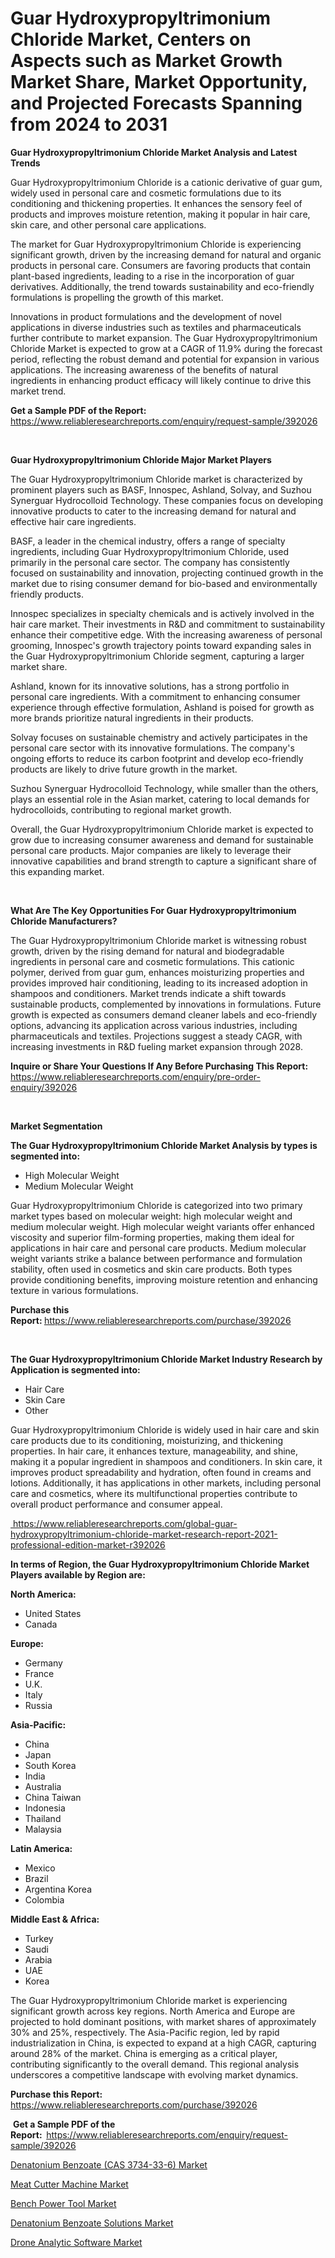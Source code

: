 <p><h1>Guar Hydroxypropyltrimonium Chloride Market, Centers on Aspects such as Market Growth Market Share, Market Opportunity, and Projected Forecasts Spanning from 2024 to 2031</h1></p><p><strong>Guar Hydroxypropyltrimonium Chloride Market Analysis and Latest Trends</strong></p>
<p><p>Guar Hydroxypropyltrimonium Chloride is a cationic derivative of guar gum, widely used in personal care and cosmetic formulations due to its conditioning and thickening properties. It enhances the sensory feel of products and improves moisture retention, making it popular in hair care, skin care, and other personal care applications.</p><p>The market for Guar Hydroxypropyltrimonium Chloride is experiencing significant growth, driven by the increasing demand for natural and organic products in personal care. Consumers are favoring products that contain plant-based ingredients, leading to a rise in the incorporation of guar derivatives. Additionally, the trend towards sustainability and eco-friendly formulations is propelling the growth of this market.</p><p>Innovations in product formulations and the development of novel applications in diverse industries such as textiles and pharmaceuticals further contribute to market expansion. The Guar Hydroxypropyltrimonium Chloride Market is expected to grow at a CAGR of 11.9% during the forecast period, reflecting the robust demand and potential for expansion in various applications. The increasing awareness of the benefits of natural ingredients in enhancing product efficacy will likely continue to drive this market trend.</p></p>
<p><strong>Get a Sample PDF of the Report:&nbsp;</strong> <a href="https://www.reliableresearchreports.com/enquiry/request-sample/392026?utm_campaign=9&utm_medium=2&utm_source=Github&utm_content=ia&utm_term=26102024&utm_id=guar-hydroxypropyltrimonium-chloride">https://www.reliableresearchreports.com/enquiry/request-sample/392026</a></p>
<p>&nbsp;</p>
<p><strong>Guar Hydroxypropyltrimonium Chloride Major Market Players</strong></p>
<p><p>The Guar Hydroxypropyltrimonium Chloride market is characterized by prominent players such as BASF, Innospec, Ashland, Solvay, and Suzhou Synerguar Hydrocolloid Technology. These companies focus on developing innovative products to cater to the increasing demand for natural and effective hair care ingredients.</p><p>BASF, a leader in the chemical industry, offers a range of specialty ingredients, including Guar Hydroxypropyltrimonium Chloride, used primarily in the personal care sector. The company has consistently focused on sustainability and innovation, projecting continued growth in the market due to rising consumer demand for bio-based and environmentally friendly products.</p><p>Innospec specializes in specialty chemicals and is actively involved in the hair care market. Their investments in R&D and commitment to sustainability enhance their competitive edge. With the increasing awareness of personal grooming, Innospec's growth trajectory points toward expanding sales in the Guar Hydroxypropyltrimonium Chloride segment, capturing a larger market share.</p><p>Ashland, known for its innovative solutions, has a strong portfolio in personal care ingredients. With a commitment to enhancing consumer experience through effective formulation, Ashland is poised for growth as more brands prioritize natural ingredients in their products.</p><p>Solvay focuses on sustainable chemistry and actively participates in the personal care sector with its innovative formulations. The company's ongoing efforts to reduce its carbon footprint and develop eco-friendly products are likely to drive future growth in the market.</p><p>Suzhou Synerguar Hydrocolloid Technology, while smaller than the others, plays an essential role in the Asian market, catering to local demands for hydrocolloids, contributing to regional market growth.</p><p>Overall, the Guar Hydroxypropyltrimonium Chloride market is expected to grow due to increasing consumer awareness and demand for sustainable personal care products. Major companies are likely to leverage their innovative capabilities and brand strength to capture a significant share of this expanding market.</p></p>
<p>&nbsp;</p>
<p><strong>What Are The Key Opportunities For Guar Hydroxypropyltrimonium Chloride Manufacturers?</strong></p>
<p><p>The Guar Hydroxypropyltrimonium Chloride market is witnessing robust growth, driven by the rising demand for natural and biodegradable ingredients in personal care and cosmetic formulations. This cationic polymer, derived from guar gum, enhances moisturizing properties and provides improved hair conditioning, leading to its increased adoption in shampoos and conditioners. Market trends indicate a shift towards sustainable products, complemented by innovations in formulations. Future growth is expected as consumers demand cleaner labels and eco-friendly options, advancing its application across various industries, including pharmaceuticals and textiles. Projections suggest a steady CAGR, with increasing investments in R&D fueling market expansion through 2028.</p></p>
<p><strong>Inquire or Share Your Questions If Any Before Purchasing This Report:</strong> <a href="https://www.reliableresearchreports.com/enquiry/pre-order-enquiry/392026?utm_campaign=9&utm_medium=2&utm_source=Github&utm_content=ia&utm_term=26102024&utm_id=guar-hydroxypropyltrimonium-chloride">https://www.reliableresearchreports.com/enquiry/pre-order-enquiry/392026</a></p>
<p>&nbsp;</p>
<p><strong>Market Segmentation</strong></p>
<p><strong>The Guar Hydroxypropyltrimonium Chloride Market Analysis by types is segmented into:</strong></p>
<p><ul><li>High Molecular Weight</li><li>Medium Molecular Weight</li></ul></p>
<p><p>Guar Hydroxypropyltrimonium Chloride is categorized into two primary market types based on molecular weight: high molecular weight and medium molecular weight. High molecular weight variants offer enhanced viscosity and superior film-forming properties, making them ideal for applications in hair care and personal care products. Medium molecular weight variants strike a balance between performance and formulation stability, often used in cosmetics and skin care products. Both types provide conditioning benefits, improving moisture retention and enhancing texture in various formulations.</p></p>
<p><strong>Purchase this Report:&nbsp;</strong><a href="https://www.reliableresearchreports.com/purchase/392026?utm_campaign=9&utm_medium=2&utm_source=Github&utm_content=ia&utm_term=26102024&utm_id=guar-hydroxypropyltrimonium-chloride">https://www.reliableresearchreports.com/purchase/392026</a></p>
<p>&nbsp;</p>
<p><strong>The Guar Hydroxypropyltrimonium Chloride Market Industry Research by Application is segmented into:</strong></p>
<p><ul><li>Hair Care</li><li>Skin Care</li><li>Other</li></ul></p>
<p><p>Guar Hydroxypropyltrimonium Chloride is widely used in hair care and skin care products due to its conditioning, moisturizing, and thickening properties. In hair care, it enhances texture, manageability, and shine, making it a popular ingredient in shampoos and conditioners. In skin care, it improves product spreadability and hydration, often found in creams and lotions. Additionally, it has applications in other markets, including personal care and cosmetics, where its multifunctional properties contribute to overall product performance and consumer appeal.</p></p>
<p><a href="https://www.reliableresearchreports.com/global-guar-hydroxypropyltrimonium-chloride-market-research-report-2021-professional-edition-market-r392026?utm_campaign=9&utm_medium=2&utm_source=Github&utm_content=ia&utm_term=26102024&utm_id=guar-hydroxypropyltrimonium-chloride">&nbsp;https://www.reliableresearchreports.com/global-guar-hydroxypropyltrimonium-chloride-market-research-report-2021-professional-edition-market-r392026</a></p>
<p><strong>In terms of Region, the Guar Hydroxypropyltrimonium Chloride Market Players available by Region are:</strong></p>
<p>
    <p> <strong> North America: </strong>
        <ul>
            <li>United States</li>
            <li>Canada</li>
        </ul>
        </p> 
    <p> <strong> Europe: </strong>
        <ul>
            <li>Germany</li>
            <li>France</li>
            <li>U.K.</li>
            <li>Italy</li>
            <li>Russia</li>
        </ul>
        </p> 
    <p> <strong> Asia-Pacific: </strong>
        <ul>
            <li>China</li>
            <li>Japan</li>
            <li>South Korea</li>
            <li>India</li>
            <li>Australia</li>
            <li>China Taiwan</li>
            <li>Indonesia</li>
            <li>Thailand</li>
            <li>Malaysia</li>
        </ul>
        </p> 
    <p> <strong> Latin America: </strong>
        <ul>
            <li>Mexico</li>
            <li>Brazil</li>
            <li>Argentina Korea</li>
            <li>Colombia</li>
        </ul>
        </p> 
    <p> <strong> Middle East & Africa: </strong>
        <ul>
            <li>Turkey</li>
            <li>Saudi</li>
            <li>Arabia</li>
            <li>UAE</li>
            <li>Korea</li>
        </ul>
    </p>
    </p>
<p><p>The Guar Hydroxypropyltrimonium Chloride market is experiencing significant growth across key regions. North America and Europe are projected to hold dominant positions, with market shares of approximately 30% and 25%, respectively. The Asia-Pacific region, led by rapid industrialization in China, is expected to expand at a high CAGR, capturing around 28% of the market. China is emerging as a critical player, contributing significantly to the overall demand. This regional analysis underscores a competitive landscape with evolving market dynamics.</p></p>
<p><strong>Purchase this Report: </strong><a href="https://www.reliableresearchreports.com/purchase/392026?utm_campaign=9&utm_medium=2&utm_source=Github&utm_content=ia&utm_term=26102024&utm_id=guar-hydroxypropyltrimonium-chloride">https://www.reliableresearchreports.com/purchase/392026</a></p>
<p>&nbsp;<strong>Get a Sample PDF of the Report:&nbsp;&nbsp;</strong><a href="https://www.reliableresearchreports.com/enquiry/request-sample/392026?utm_campaign=9&utm_medium=2&utm_source=Github&utm_content=ia&utm_term=26102024&utm_id=guar-hydroxypropyltrimonium-chloride">https://www.reliableresearchreports.com/enquiry/request-sample/392026</a></p>
<p><strong></strong></p>
<p><p><a href="https://github.com/Annahawkins697/Market-Research-Report-List-1/blob/main/denatonium-benzoate-cas-3734-33-6-market.md?utm_campaign=9&utm_medium=2&utm_source=Github&utm_content=ia&utm_term=26102024&utm_id=guar-hydroxypropyltrimonium-chloride">Denatonium Benzoate (CAS 3734-33-6) Market</a></p><p><a href="https://issuu.com/reportprime-2/docs/meat-cutter-machine-market-size-203_21479ecb8e50f5?utm_campaign=9&utm_medium=2&utm_source=Github&utm_content=ia&utm_term=26102024&utm_id=guar-hydroxypropyltrimonium-chloride">Meat Cutter Machine Market</a></p><p><a href="https://issuu.com/reportprime-2/docs/bench-power-tool-market-size-2030.p_6f62f5d0431017?utm_campaign=9&utm_medium=2&utm_source=Github&utm_content=ia&utm_term=26102024&utm_id=guar-hydroxypropyltrimonium-chloride">Bench Power Tool Market</a></p><p><a href="https://github.com/MCGEE-CRANECaitlyn/Market-Research-Report-List-1/blob/main/denatonium-benzoate-solutions-market.md?utm_campaign=9&utm_medium=2&utm_source=Github&utm_content=ia&utm_term=26102024&utm_id=guar-hydroxypropyltrimonium-chloride">Denatonium Benzoate Solutions Market</a></p><p><a href="https://www.linkedin.com/pulse/drone-analytic-software-market-size-growth-industry-analysis-v5bye?utm_campaign=9&utm_medium=2&utm_source=Github&utm_content=ia&utm_term=26102024&utm_id=guar-hydroxypropyltrimonium-chloride">Drone Analytic Software Market</a></p></p>